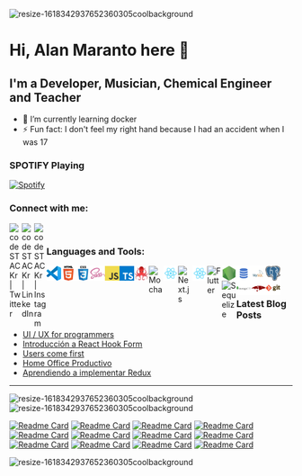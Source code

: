 ![resize-1618342937652360305coolbackground](https://user-images.githubusercontent.com/43775935/114611275-78aaf880-9c66-11eb-9495-076ac769caa5.png)
# Hi, Alan Maranto here 👋


## I'm a Developer, Musician, Chemical Engineer and Teacher

- 🌱 I’m currently learning docker
- ⚡ Fun fact: I don't feel my right hand because I had an accident when I was 17

### SPOTIFY Playing
[![Spotify](https://novatorem-alanarostegui.vercel.app//api/spotify)](https://open.spotify.com/user/f3add1d9cfd343dbb71dd4d8fad1dc73)


### Connect with me:

[<img align="left" alt="codeSTACKr | Twitter" width="22px" src="https://cdn.jsdelivr.net/npm/simple-icons@v3/icons/twitter.svg" />][twitter]
[<img align="left" alt="codeSTACKr | LinkedIn" width="22px" src="https://cdn.jsdelivr.net/npm/simple-icons@v3/icons/linkedin.svg" />][linkedin]
[<img align="left" alt="codeSTACKr | Instagram" width="22px" src="https://cdn.jsdelivr.net/npm/simple-icons@v3/icons/instagram.svg" />][instagram]

<br />

### Languages and Tools:

<img align="left" alt="Visual Studio Code" width="26px" src="https://raw.githubusercontent.com/github/explore/80688e429a7d4ef2fca1e82350fe8e3517d3494d/topics/visual-studio-code/visual-studio-code.png" />
<img align="left" alt="HTML5" width="26px" src="https://raw.githubusercontent.com/github/explore/80688e429a7d4ef2fca1e82350fe8e3517d3494d/topics/html/html.png" />
<img align="left" alt="CSS3" width="26px" src="https://raw.githubusercontent.com/github/explore/80688e429a7d4ef2fca1e82350fe8e3517d3494d/topics/css/css.png" />
<img align="left" alt="Sass" width="26px" src="https://raw.githubusercontent.com/github/explore/80688e429a7d4ef2fca1e82350fe8e3517d3494d/topics/sass/sass.png" />
<img align="left" alt="JavaScript" width="26px" src="https://raw.githubusercontent.com/github/explore/80688e429a7d4ef2fca1e82350fe8e3517d3494d/topics/javascript/javascript.png" />
<img align="left" alt="Typescript" width="26px" src="https://raw.githubusercontent.com/github/explore/80688e429a7d4ef2fca1e82350fe8e3517d3494d/topics/typescript/typescript.png" />
<img align="left" alt="Testing library" width="26px" src="https://raw.githubusercontent.com/testing-library/dom-testing-library/master/other/octopus.png" />
<img align="left" alt="Mocha" width="26px" src="https://camo.githubusercontent.com/58045a79a69afea4cab1cea6def6d911fba3956cf5fd683addf41c032aa64088/68747470733a2f2f636c6475702e636f6d2f78465646784f696f41552e737667" />
<img align="left" alt="React" width="26px" src="https://raw.githubusercontent.com/github/explore/80688e429a7d4ef2fca1e82350fe8e3517d3494d/topics/react/react.png" />
<img align="left" alt="Next.js" width="26px" src="https://camo.githubusercontent.com/92ec9eb7eeab7db4f5919e3205918918c42e6772562afb4112a2909c1aaaa875/68747470733a2f2f6173736574732e76657263656c2e636f6d2f696d6167652f75706c6f61642f76313630373535343338352f7265706f7369746f726965732f6e6578742d6a732f6e6578742d6c6f676f2e706e67" />
<img align="left" alt="React Native" width="26px" src="https://raw.githubusercontent.com/github/explore/80688e429a7d4ef2fca1e82350fe8e3517d3494d/topics/react-native/react-native.png" />
<img align="left" alt="Flutter" width="26px" src="https://encrypted-tbn0.gstatic.com/images?q=tbn:ANd9GcSJyUEdgRMkgGHbaXMK2A0Kt5FiShIMV1xvRF8DVa90FKYNe6GAGqcb9E4tgqHw1tTpCuc&usqp=CAU" />
<img align="left" alt="Node.js" width="26px" src="https://raw.githubusercontent.com/github/explore/80688e429a7d4ef2fca1e82350fe8e3517d3494d/topics/nodejs/nodejs.png" />

<img align="left" alt="SQL" width="26px" src="https://raw.githubusercontent.com/github/explore/80688e429a7d4ef2fca1e82350fe8e3517d3494d/topics/sql/sql.png" />
<img align="left" alt="MySQL" width="26px" src="https://raw.githubusercontent.com/github/explore/80688e429a7d4ef2fca1e82350fe8e3517d3494d/topics/mysql/mysql.png" />
<img align="left" alt="PostgreSQL" width="26px" src="https://raw.githubusercontent.com/github/explore/80688e429a7d4ef2fca1e82350fe8e3517d3494d/topics/postgresql/postgresql.png" />
<img align="left" alt="Sequelize" width="26px" src="https://sequelize.org/v5/manual/asset/logo-small.png" />
<img align="left" alt="MongoDB" width="26px" src="https://raw.githubusercontent.com/github/explore/80688e429a7d4ef2fca1e82350fe8e3517d3494d/topics/mongodb/mongodb.png" />
<img align="left" alt="Mongoose" width="26px" src="https://raw.githubusercontent.com/github/explore/80688e429a7d4ef2fca1e82350fe8e3517d3494d/topics/mongoose/mongoose.png" />
<img align="left" alt="Git" width="26px" src="https://raw.githubusercontent.com/github/explore/80688e429a7d4ef2fca1e82350fe8e3517d3494d/topics/git/git.png" />

<br />
<br />

### Latest Blog Posts
<!-- BLOG-POST-LIST:START -->
- [UI / UX for programmers](https://medium.com/nowports-tech/ui-ux-for-programmers-fe7c2670041?source=rss-cea64cdc381b------2)
- [Introducción a React Hook Form](https://medium.com/nowports-tech/introducci%C3%B3n-a-react-hook-form-b3e725b707c4?source=rss-cea64cdc381b------2)
- [Users come first](https://medium.com/nowports-tech/users-come-first-190d30608888?source=rss-cea64cdc381b------2)
- [Home Office Productivo](https://medium.com/nowports-freight/home-office-productivo-9df0f129f8f8?source=rss-cea64cdc381b------2)
- [Aprendiendo a implementar Redux](https://medium.com/nowports-tech/aprendiendo-a-implementar-redux-5eb8745e7552?source=rss-cea64cdc381b------2)
<!-- BLOG-POST-LIST:END -->

---
![resize-1618342937652360305coolbackground](https://user-images.githubusercontent.com/43775935/114611275-78aaf880-9c66-11eb-9495-076ac769caa5.png)
<img align="left" alt="" src="https://github-readme-stats-alanarostegui.vercel.app/api?username=alanmaranto&show_icons=true&theme=algolia">
<img align="left" alt="" src="https://github-readme-stats-alanarostegui.vercel.app/api/top-langs/?username=alanmaranto&langs_count=8&layout=compact&theme=algolia">
![resize-1618342937652360305coolbackground](https://user-images.githubusercontent.com/43775935/114611275-78aaf880-9c66-11eb-9495-076ac769caa5.png)

[![Readme Card](https://github-readme-stats-alanarostegui.vercel.app/api/pin/?username=alanmaranto&repo=RMDB)](https://github.com/alanmaranto/RMDB)
[![Readme Card](https://github-readme-stats-alanarostegui.vercel.app/api/pin/?username=alanmaranto&repo=twitter-clone)](https://github.com/alanmaranto/twitter-clone)
[![Readme Card](https://github-readme-stats-alanarostegui.vercel.app/api/pin/?username=alanmaranto&repo=spotify)](https://github.com/alanmaranto/spotify)
[![Readme Card](https://github-readme-stats-alanarostegui.vercel.app/api/pin/?username=alanmaranto&repo=covid19stats)](https://github.com/alanmaranto/covid19stats)
[![Readme Card](https://github-readme-stats-alanarostegui.vercel.app/api/pin/?username=alanmaranto&repo=youtube-api-clone)](https://github.com/alanmaranto/youtube-api-clone)
[![Readme Card](https://github-readme-stats-alanarostegui.vercel.app/api/pin/?username=alanmaranto&repo=chat-mern-socket-front)](https://github.com/alanmaranto/chat-mern-socket-front)
[![Readme Card](https://github-readme-stats-alanarostegui.vercel.app/api/pin/?username=alanmaranto&repo=chat-mern-socket-api)](https://github.com/alanmaranto/chat-mern-socket-api)
[![Readme Card](https://github-readme-stats-alanarostegui.vercel.app/api/pin/?username=alanmaranto&repo=carousel-with-animated-api)](https://github.com/alanmaranto/carousel-with-animated-api)
[![Readme Card](https://github-readme-stats-alanarostegui.vercel.app/api/pin/?username=alanmaranto&repo=pokeDexHooks)](https://github.com/alanmaranto/pokeDexHooks)
[![Readme Card](https://github-readme-stats-alanarostegui.vercel.app/api/pin/?username=alanmaranto&repo=car-parking)](https://github.com/alanmaranto/car-parking)
[![Readme Card](https://github-readme-stats-alanarostegui.vercel.app/api/pin/?username=alanmaranto&repo=airbnb-layout)](https://github.com/alanmaranto/airbnb-layout)
[![Readme Card](https://github-readme-stats-alanarostegui.vercel.app/api/pin/?username=alanmaranto&repo=E-Commerce-Card)](https://github.com/alanmaranto/E-Commerce-Card)


![resize-1618342937652360305coolbackground](https://user-images.githubusercontent.com/43775935/114611275-78aaf880-9c66-11eb-9495-076ac769caa5.png)

[twitter]: https://twitter.com/alanmaranto
[instagram]: https://instagram.com/alanmaranto
[linkedin]: https://www.linkedin.com/in/alan-arostegui-maranto-1a996517b/


